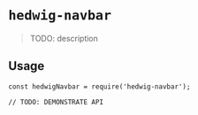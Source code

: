 # `hedwig-navbar`

> TODO: description

## Usage

```
const hedwigNavbar = require('hedwig-navbar');

// TODO: DEMONSTRATE API
```
